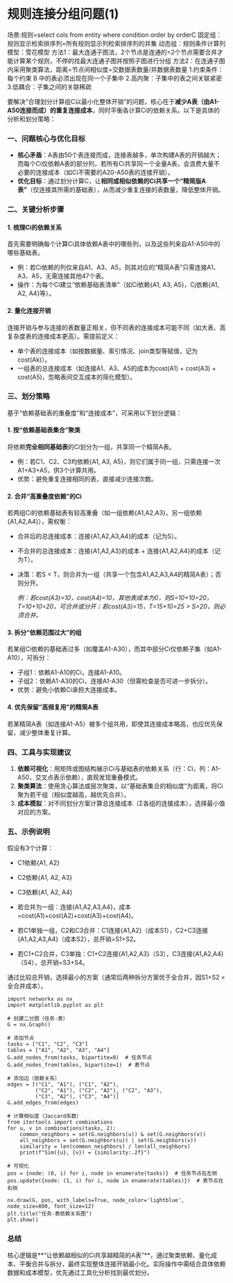 # 规则连接分组问题(1)

场景:规则=select cols from entity where condition order by orderC
固定组：规则显示检索排序列=所有规则显示列检索排序列的并集
动态组：规则条件计算列
模型：雪花模型
方法1：最大连通子图法，2个节点是连通的=2个节点需要合并才能计算某个规则，不停的找最大连通子图并按照子图进行分组
方法2：在连通子图内采用聚类算法，距离=节点间相似度=交数据表数量/并数据表数量
1.约束条件：每个约束 B 中的表必须出现在同一个子集中
2.高内聚：子集中的表之间关联紧密
3.低耦合：子集之间的关联稀疏


要解决“合理划分计算组C以最小化整体开销”的问题，核心在于**减少A表（由A1-A50连接而成）的重复连接成本**，同时平衡各计算Ci的依赖关系。以下是具体的分析和划分策略：


### 一、问题核心与优化目标
- **核心矛盾**：A表由50个表连接而成，连接表越多，单次构建A表的开销越大；而每个Ci仅依赖A表的部分列，若所有Ci共享同一个全量A表，会浪费大量不必要的连接成本（如Ci不需要的A20-A50表的连接开销）。
- **优化目标**：通过划分计算C，让**相同或相似依赖的Ci共享一个“精简版A表”**（仅连接其所需的基础表），从而减少重复连接的表数量，降低整体开销。


### 二、关键分析步骤
#### 1. 梳理Ci的依赖关系
首先需要明确每个计算Ci具体依赖A表中的哪些列，以及这些列来自A1-A50中的哪些基础表。  
- 例：若Ci依赖的列仅来自A1、A3、A5，则其对应的“精简A表”只需连接A1、A3、A5，无需连接其他47个表。  
- 操作：为每个Ci建立“依赖基础表清单”（如Ci依赖{A1, A3, A5}，Cj依赖{A1, A2, A4}等）。

#### 2. 量化连接开销
连接开销与参与连接的表数量正相关，但不同表的连接成本可能不同（如大表、高复杂度表的连接成本更高）。需提前定义：  
- 单个表的连接成本（如按数据量、索引情况、join类型等赋值，记为cost(Ak)）。  
- 一组表的总连接成本（如连接A1、A3、A5的成本为cost(A1) + cost(A3) + cost(A5)，忽略表间交互成本的简化模型）。


### 三、划分策略
基于“依赖基础表的重叠度”和“连接成本”，可采用以下划分逻辑：

#### 1. 按“依赖基础表集合”聚类
将依赖**完全相同基础表**的Ci划分为一组，共享同一个精简A表。  
- 例：若C1、C2、C3均依赖{A1, A3, A5}，则它们属于同一组，只需连接一次A1+A3+A5，供3个计算共用。  
- 优势：避免重复连接相同的表，直接减少连接次数。

#### 2. 合并“高重叠度依赖”的Ci
若两组Ci的依赖基础表有较高重叠（如一组依赖{A1,A2,A3}，另一组依赖{A1,A2,A4}），需权衡：  
- 合并后的总连接成本：连接{A1,A2,A3,A4}的成本（记为S）。  
- 不合并的总连接成本：连接{A1,A2,A3}的成本 + 连接{A1,A2,A4}的成本（记为T）。  
- 决策：若S < T，则合并为一组（共享一个包含A1,A2,A3,A4的精简A表）；否则分开。  

  *例：若cost(A3)=10，cost(A4)=10，其他表成本为0，则S=10+10=20，T=10+10=20，可合并或分开；若cost(A3)=15，T=15+10=25 > S=20，则必须合并。*

#### 3. 拆分“依赖范围过大”的组
若某组Ci依赖的基础表过多（如覆盖A1-A30），而其中部分Ci仅依赖子集（如A1-A10），可拆分：  
- 子组1：依赖A1-A10的Ci，连接A1-A10。  
- 子组2：依赖A1-A30的Ci，连接A1-A30（但需检查是否可进一步拆分）。  
- 优势：避免小依赖Ci承担大连接成本。

#### 4. 优先保留“高频复用”的精简A表
若某精简A表（如连接A1-A5）被多个组共用，即使其连接成本略高，也应优先保留，减少整体重复计算。


### 四、工具与实现建议
1. **依赖可视化**：用矩阵或图结构展示Ci与基础表的依赖关系（行：Ci，列：A1-A50，交叉点表示依赖），直观发现重叠模式。  
2. **聚类算法**：使用贪心算法或层次聚类，以“基础表集合的相似度”为距离，将Ci聚为若干组（相似度越高，越优先合并）。  
3. **成本模拟**：对不同划分方案计算总连接成本（Σ各组的连接成本），选择最小值对应的方案。  


### 五、示例说明
假设有3个计算：  
- C1依赖{A1, A2}  
- C2依赖{A1, A2, A3}  
- C3依赖{A1, A2, A4}  

- 若合并为一组：连接{A1,A2,A3,A4}，成本=cost(A1)+cost(A2)+cost(A3)+cost(A4)。  
- 若C1单独一组，C2和C3合并：C1连接{A1,A2}（成本S1），C2+C3连接{A1,A2,A3,A4}（成本S2），总开销=S1+S2。  
- 若C1+C2合并，C3单独：C1+C2连接{A1,A2,A3}（S3），C3连接{A1,A2,A4}（S4），总开销=S3+S4。  

通过比较总开销，选择最小的方案（通常后两种拆分方案优于全合并，因S1+S2 < 全合并成本）。


```
import networkx as nx
import matplotlib.pyplot as plt

# 创建二分图（任务-表）
G = nx.Graph()

# 添加节点
tasks = ["C1", "C2", "C3"]
tables = ["A1", "A2", "A3", "A4"]
G.add_nodes_from(tasks, bipartite=0)  # 任务节点
G.add_nodes_from(tables, bipartite=1)  # 表节点

# 添加边（依赖关系）
edges = [("C1", "A1"), ("C1", "A2"), 
         ("C2", "A1"), ("C2", "A2"), ("C2", "A3"), 
         ("C3", "A2"), ("C3", "A4")]
G.add_edges_from(edges)

# 计算相似度（Jaccard系数）
from itertools import combinations
for u, v in combinations(tasks, 2):
    common_neighbors = set(G.neighbors(u)) & set(G.neighbors(v))
    all_neighbors = set(G.neighbors(u)) | set(G.neighbors(v))
    similarity = len(common_neighbors) / len(all_neighbors)
    print(f"Sim({u}, {v}) = {similarity:.2f}")

# 可视化
pos = {node: (0, i) for i, node in enumerate(tasks)}  # 任务节点在左侧
pos.update({node: (1, i) for i, node in enumerate(tables)})  # 表节点在右侧

nx.draw(G, pos, with_labels=True, node_color='lightblue', node_size=800, font_size=12)
plt.title("任务-表依赖关系图")
plt.show()
```


### 总结
核心逻辑是**“让依赖越相似的Ci共享越精简的A表”**，通过聚类依赖、量化成本、平衡合并与拆分，最终实现整体连接开销最小化。实际操作中需结合具体依赖数据和成本模型，优先通过工具化分析找到最优划分。


